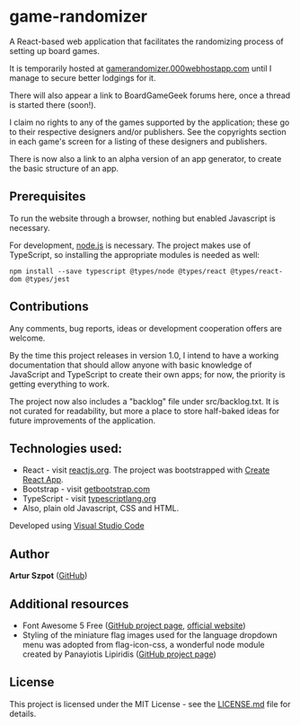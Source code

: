 # game-randomizer

A React-based web application that facilitates the randomizing process of setting up board games.

It is temporarily hosted at [gamerandomizer.000webhostapp.com](https://gamerandomizer.000webhostapp.com/) until I manage to secure better lodgings for it.

There will also appear a link to BoardGameGeek forums here, once a thread is started there (soon!).

I claim no rights to any of the games supported by the application; these go to their respective designers and/or publishers. See the copyrights section in each game's screen for a listing of these designers and publishers.

There is now also a link to an alpha version of an app generator, to create the basic structure of an app.

## Prerequisites

To run the website through a browser, nothing but enabled Javascript is necessary.

For development, [node.js](https://nodejs.org/en/) is necessary. The project makes use of TypeScript, so installing the appropriate modules is needed as well:

```npm install --save typescript @types/node @types/react @types/react-dom @types/jest```

## Contributions

Any comments, bug reports, ideas or development cooperation offers are welcome.

By the time this project releases in version 1.0, I intend to have a working documentation that should allow anyone with basic knowledge of JavaScript and TypeScript to create their own apps; for now, the priority is getting everything to work.

The project now also includes a "backlog" file under src/backlog.txt. It is not curated for readability, but more a place to store half-baked ideas for future improvements of the application.

## Technologies used:

* React - visit [reactjs.org](https://reactjs.org/). The project was bootstrapped with [Create React App](https://github.com/facebook/create-react-app).
* Bootstrap - visit [getbootstrap.com](https://getbootstrap.com/)
* TypeScript - visit [typescriptlang.org](https://www.typescriptlang.org/)
* Also, plain old Javascript, CSS and HTML.

Developed using [Visual Studio Code](https://code.visualstudio.com/)

## Author

**Artur Szpot** ([GitHub](https://github.com/artur-szpot))

## Additional resources

* Font Awesome 5 Free ([GitHub project page](https://github.com/FortAwesome/Font-Awesome), [official website](https://fontawesome.com/))
* Styling of the miniature flag images used for the language dropdown menu was adopted from flag-icon-css, a wonderful node module created by Panayiotis Lipiridis ([GitHub project page](https://github.com/lipis/flag-icon-css))

## License

This project is licensed under the MIT License - see the [LICENSE.md](LICENSE.md) file for details.